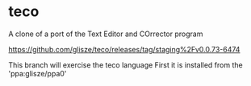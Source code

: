 # teco
A clone of a port of the Text Editor and COrrector program

https://github.com/glisze/teco/releases/tag/staging%2Fv0.0.73-6474


This branch will exercise the teco language
First it is installed from the 'ppa:glisze/ppa0'
